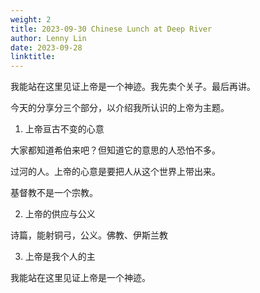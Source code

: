 ```yaml
---
weight: 2
title: 2023-09-30 Chinese Lunch at Deep River
author: Lenny Lin
date: 2023-09-28
linktitle: 
---
```


我能站在这里见证上帝是一个神迹。我先卖个关子。最后再讲。

今天的分享分三个部分，以介绍我所认识的上帝为主题。

1) 上帝亘古不变的心意   

大家都知道希伯来吧？但知道它的意思的人恐怕不多。

过河的人。上帝的心意是要把人从这个世界上带出来。

基督教不是一个宗教。

2) 上帝的供应与公义  

诗篇，能射铜弓，公义。佛教、伊斯兰教

3) 上帝是我个人的主

我能站在这里见证上帝是一个神迹。


